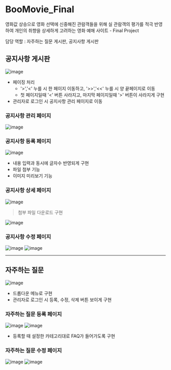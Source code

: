 # BooMovie_Final
영화값 상승으로 영화 선택에 신중해진 관람객들을 위해 실 관람객의 평가를 적극 반영하여 개인의 취향을 상세하게 고려하는 영화 예매 사이트 - Final Project

담당 역할 : 자주하는 질문 게시판, 공지사항 게시판

## 공지사항 게시판
![image](https://user-images.githubusercontent.com/106478906/233557976-2e8d262f-d2e2-4aed-a8bb-e8282b965a34.png)

- 페이징 처리
  - '>','<' 누를 시 한 페이지 이동하고, '>>','<<' 누를 시 양 끝페이지로 이동
  - 첫 페이지일때 '<' 버튼 사라지고, 마지막 페이지일때 '>' 버튼이 사라지게 구현
- 관리자로 로그인 시 공지사항 관리 페이지로 이동

### 공지사항 관리 페이지
![image](https://user-images.githubusercontent.com/106478906/233557607-0c7a7ca2-e9ca-4291-a298-b73850a624fe.png)

### 공지사항 등록 페이지
![image](https://user-images.githubusercontent.com/106478906/233558542-aa78fa11-869c-4cb3-8e7d-efa391c06b51.png)

- 내용 입력과 동시에 글자수 반영되게 구현
- 파일 첨부 기능
- 이미지 미리보기 기능

### 공지사항 상세 페이지
![image](https://user-images.githubusercontent.com/106478906/233562192-b9813294-dac7-4a9f-bc9c-d2b6d53a8146.png)

> 첨부 파일 다운로드 구현

![image](https://user-images.githubusercontent.com/106478906/233560805-2357bbe0-3992-4fdd-bd92-3e8015f71b36.png)

### 공지사항 수정 페이지
![image](https://user-images.githubusercontent.com/106478906/233561345-f3a96d24-34a9-4a10-a051-c22af6bf5396.png)
![image](https://user-images.githubusercontent.com/106478906/233562442-84c9d20b-b5b6-4e20-8ab2-919343fcee14.png)

---


## 자주하는 질문
![image](https://user-images.githubusercontent.com/106478906/233574273-2a34e1ef-eb6e-4230-9bfe-b57b7bd274df.png)
- 드롭다운 메뉴로 구현
- 관리자로 로그인 시 등록, 수정, 삭제 버튼 보이게 구현

### 자주하는 질문 등록 페이지
![image](https://user-images.githubusercontent.com/106478906/233575257-76599472-5af5-4898-b11b-985b107099aa.png)
![image](https://user-images.githubusercontent.com/106478906/233575928-bbfafbd9-d012-49eb-ba47-0707ce8e303c.png)
- 등록할 때 설정한 카테고리대로 FAQ가 들어가도록 구현

### 자주하는 질문 수정 페이지
![image](https://user-images.githubusercontent.com/106478906/233576438-83c00df4-bb97-461b-b001-3b819325b84a.png)
![image](https://user-images.githubusercontent.com/106478906/233576505-c4f7b0dc-7656-43d5-9b8a-9c6307de256d.png)




